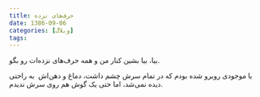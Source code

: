 ```yaml
---
title: حرف‌های نزده
date: 1386-09-06
categories: [وبلاگ]
tags:
---
```


بیا، بیا بشین کنار من و همه حرف‌های نزده‌ات رو بگو.

با موجودی روبرو شده بودم که در تمام سرش چشم داشت، دماغ و دهن‌اش  به راحتی دیده نمی‌شد، اما حتی یک گوش هم روی سرش ندیدم.
